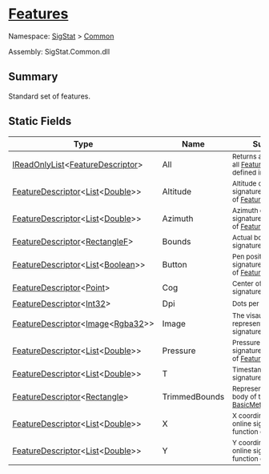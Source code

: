 # [Features](./Features.md)

Namespace: [SigStat]() > [Common](./README.md)

Assembly: SigStat.Common.dll

## Summary
Standard set of features.

## Static Fields

| Type | Name | Summary | 
| --- | --- | --- | 
| [IReadOnlyList](https://docs.microsoft.com/en-us/dotnet/api/System.Collections.Generic.IReadOnlyList-1)\<[FeatureDescriptor](./FeatureDescriptor.md)> | All | <sub>Returns a readonly list of all [FeatureDescriptor](https://github.com/hargitomi97/sigstat/blob/master/docs/md/SigStat/Common/FeatureDescriptor.md)s defined in [Features](https://github.com/hargitomi97/sigstat/blob/master/docs/md/SigStat/Common/Features.md)</sub> | 
| [FeatureDescriptor](./FeatureDescriptor-1.md)\<[List](https://docs.microsoft.com/en-us/dotnet/api/System.Collections.Generic.List-1)\<[Double](https://docs.microsoft.com/en-us/dotnet/api/System.Double)>> | Altitude | <sub>Altitude of an online signature as a function of [Features.T](https://github.com/hargitomi97/sigstat/blob/master/docs/md/SigStat/Common/Features.md)</sub> | 
| [FeatureDescriptor](./FeatureDescriptor-1.md)\<[List](https://docs.microsoft.com/en-us/dotnet/api/System.Collections.Generic.List-1)\<[Double](https://docs.microsoft.com/en-us/dotnet/api/System.Double)>> | Azimuth | <sub>Azimuth of an online signature as a function of [Features.T](https://github.com/hargitomi97/sigstat/blob/master/docs/md/SigStat/Common/Features.md)</sub> | 
| [FeatureDescriptor](./FeatureDescriptor-1.md)\<[RectangleF](https://docs.microsoft.com/en-us/dotnet/api/System.Drawing.RectangleF)> | Bounds | <sub>Actual bounds of the signature</sub> | 
| [FeatureDescriptor](./FeatureDescriptor-1.md)\<[List](https://docs.microsoft.com/en-us/dotnet/api/System.Collections.Generic.List-1)\<[Boolean](https://docs.microsoft.com/en-us/dotnet/api/System.Boolean)>> | Button | <sub>Pen position of an online signature as a function of [Features.T](https://github.com/hargitomi97/sigstat/blob/master/docs/md/SigStat/Common/Features.md)</sub> | 
| [FeatureDescriptor](./FeatureDescriptor-1.md)\<[Point](https://docs.microsoft.com/en-us/dotnet/api/System.Drawing.Point)> | Cog | <sub>Center of gravity in a signature</sub> | 
| [FeatureDescriptor](./FeatureDescriptor-1.md)\<[Int32](https://docs.microsoft.com/en-us/dotnet/api/System.Int32)> | Dpi | <sub>Dots per inch</sub> | 
| [FeatureDescriptor](./FeatureDescriptor-1.md)\<[Image](./Features.md)\<[Rgba32](./Features.md)>> | Image | <sub>The visaul representation of a signature</sub> | 
| [FeatureDescriptor](./FeatureDescriptor-1.md)\<[List](https://docs.microsoft.com/en-us/dotnet/api/System.Collections.Generic.List-1)\<[Double](https://docs.microsoft.com/en-us/dotnet/api/System.Double)>> | Pressure | <sub>Pressure of an online signature as a function of [Features.T](https://github.com/hargitomi97/sigstat/blob/master/docs/md/SigStat/Common/Features.md)</sub> | 
| [FeatureDescriptor](./FeatureDescriptor-1.md)\<[List](https://docs.microsoft.com/en-us/dotnet/api/System.Collections.Generic.List-1)\<[Double](https://docs.microsoft.com/en-us/dotnet/api/System.Double)>> | T | <sub>Timestamps for online signatures</sub> | 
| [FeatureDescriptor](./FeatureDescriptor-1.md)\<[Rectangle](https://docs.microsoft.com/en-us/dotnet/api/System.Drawing.Rectangle)> | TrimmedBounds | <sub>Represents the main body of the signature [BasicMetadataExtraction](https://github.com/hargitomi97/sigstat/blob/master/docs/md/SigStat/Common/BasicMetadataExtraction.md)</sub> | 
| [FeatureDescriptor](./FeatureDescriptor-1.md)\<[List](https://docs.microsoft.com/en-us/dotnet/api/System.Collections.Generic.List-1)\<[Double](https://docs.microsoft.com/en-us/dotnet/api/System.Double)>> | X | <sub>X coordinates of an online signature as a function of [Features.T](https://github.com/hargitomi97/sigstat/blob/master/docs/md/SigStat/Common/Features.md)</sub> | 
| [FeatureDescriptor](./FeatureDescriptor-1.md)\<[List](https://docs.microsoft.com/en-us/dotnet/api/System.Collections.Generic.List-1)\<[Double](https://docs.microsoft.com/en-us/dotnet/api/System.Double)>> | Y | <sub>Y coordinates of an online signature as a function of [Features.T](https://github.com/hargitomi97/sigstat/blob/master/docs/md/SigStat/Common/Features.md)</sub> | 


